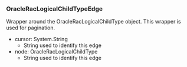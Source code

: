 ### OracleRacLogicalChildTypeEdge
Wrapper around the OracleRacLogicalChildType object. This wrapper is used for pagination.

- cursor: System.String
  - String used to identify this edge
- node: OracleRacLogicalChildType
  - String used to identify this edge
